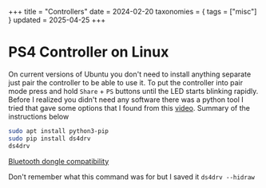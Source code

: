 +++
title = "Controllers"
date = 2024-02-20
taxonomies = { tags = ["misc"] }
updated = 2025-04-25
+++

# PS4 Controller on Linux

On current versions of Ubuntu you don't need to install anything separate just pair the controller to be able to use it.
To put the controller into pair mode press and hold `Share` + `PS` buttons until the LED starts blinking rapidly.
Before I realized you didn't need any software there was a python tool I tried that gave some options that I found from this [video](https://youtu.be/LrpipgIH8Q8).
Summary of the instructions below

```sh
sudo apt install python3-pip
sudo pip install ds4drv
ds4drv
```

[Bluetooth dongle compatibility](https://github.com/chrippa/ds4drv/wiki/Bluetooth%20dongle%20compatibility)

Don't remember what this command was for but I saved it `ds4drv --hidraw`

